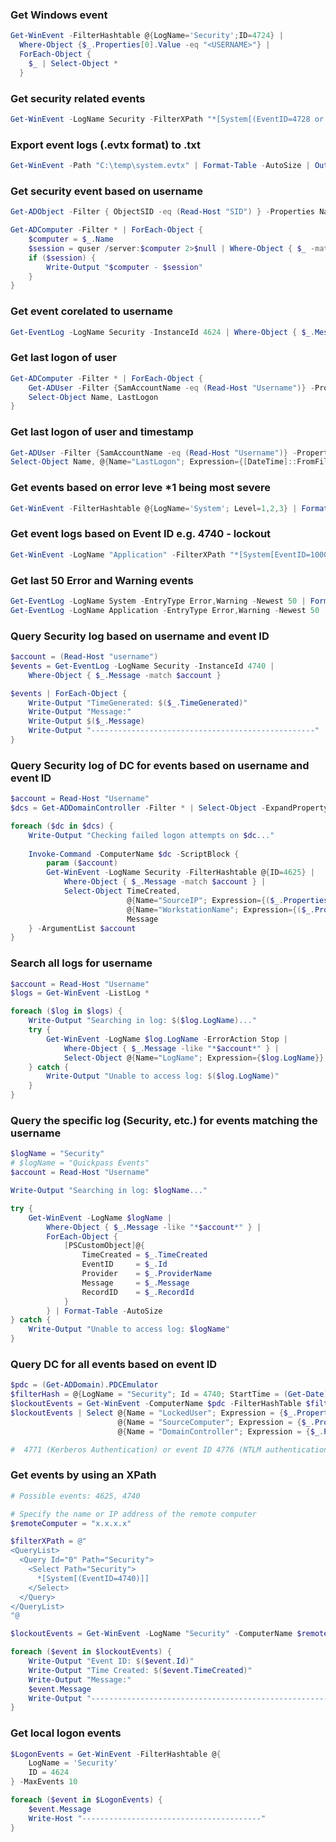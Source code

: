### Get Windows event
```powershell
Get-WinEvent -FilterHashtable @{LogName='Security';ID=4724} | 
  Where-Object {$_.Properties[0].Value -eq "<USERNAME>"} | 
  ForEach-Object { 
    $_ | Select-Object * 
  }
```

### Get security related events  
```powershell
Get-WinEvent -LogName Security -FilterXPath "*[System[(EventID=4728 or EventID=4729 or EventID=4732 or EventID=4733 or EventID=4756 or EventID=4757)]]" | Format-List -Property *
```

### Export event logs (.evtx format) to .txt  
```powershell
Get-WinEvent -Path "C:\temp\system.evtx" | Format-Table -AutoSize | Out-String -Width 4096 | Out-File "C:\temp\eventlog.txt"
```

### Get security event based on username  
```powershell
Get-ADObject -Filter { ObjectSID -eq (Read-Host "SID") } -Properties Name,ObjectClass

Get-ADComputer -Filter * | ForEach-Object {
    $computer = $_.Name
    $session = quser /server:$computer 2>$null | Where-Object { $_ -match (Read-Host "Username") }
    if ($session) {
        Write-Output "$computer - $session"
    }
}
```

### Get event corelated to username
```powershell
Get-EventLog -LogName Security -InstanceId 4624 | Where-Object { $_.Message -match (Read-Host "Username") } | Select-Object MachineName, TimeGenerated
```

### Get last logon of user
```powershell
Get-ADComputer -Filter * | ForEach-Object {
    Get-ADUser -Filter {SamAccountName -eq (Read-Host "Username")} -Properties LastLogon | 
    Select-Object Name, LastLogon
}
```

### Get last logon of user and timestamp
```powershell
Get-ADUser -Filter {SamAccountName -eq (Read-Host "Username")} -Properties LastLogon | 
Select-Object Name, @{Name="LastLogon"; Expression={[DateTime]::FromFileTime($_.LastLogon)}}
```

### Get events based on error leve *1 being most severe
```powershell
Get-WinEvent -FilterHashtable @{LogName='System'; Level=1,2,3} | Format-List
```

### Get event logs based on Event ID  e.g. 4740 - lockout
```powershell
Get-WinEvent -LogName "Application" -FilterXPath "*[System[EventID=1000]]" | Format-List TimeCreated, Message
```

### Get last 50 Error and Warning events
```powershell
Get-EventLog -LogName System -EntryType Error,Warning -Newest 50 | Format-List
Get-EventLog -LogName Application -EntryType Error,Warning -Newest 50 | Format-List
```

### Query Security log based on username and event ID
```powershell
$account = (Read-Host "username")
$events = Get-EventLog -LogName Security -InstanceId 4740 | 
    Where-Object { $_.Message -match $account }

$events | ForEach-Object {
    Write-Output "TimeGenerated: $($_.TimeGenerated)"
    Write-Output "Message:"
    Write-Output $($_.Message)
    Write-Output "--------------------------------------------------"
}
```

### Query Security log of DC for events based on username and event ID
```powershell
$account = Read-Host "Username"
$dcs = Get-ADDomainController -Filter * | Select-Object -ExpandProperty HostName

foreach ($dc in $dcs) {
    Write-Output "Checking failed logon attempts on $dc..."
    
    Invoke-Command -ComputerName $dc -ScriptBlock {
        param ($account)
        Get-WinEvent -LogName Security -FilterHashtable @{ID=4625} |
            Where-Object { $_.Message -match $account } |
            Select-Object TimeCreated,
                          @{Name="SourceIP"; Expression={($_.Properties[18].Value)}},
                          @{Name="WorkstationName"; Expression={($_.Properties[11].Value)}},
                          Message
    } -ArgumentList $account
}
```

### Search all logs for username
```powershell
$account = Read-Host "Username"
$logs = Get-WinEvent -ListLog *

foreach ($log in $logs) {
    Write-Output "Searching in log: $($log.LogName)..."
    try {
        Get-WinEvent -LogName $log.LogName -ErrorAction Stop |
            Where-Object { $_.Message -like "*$account*" } |
            Select-Object @{Name="LogName"; Expression={$log.LogName}}, TimeCreated, Message
    } catch {
        Write-Output "Unable to access log: $($log.LogName)"
    }
}
```

### Query the specific log (Security, etc.) for events matching the username
```powershell
$logName = "Security"
# $logName = "Quickpass Events"
$account = Read-Host "Username"

Write-Output "Searching in log: $logName..."

try {
    Get-WinEvent -LogName $logName |
        Where-Object { $_.Message -like "*$account*" } |
        ForEach-Object {
            [PSCustomObject]@{
                TimeCreated = $_.TimeCreated
                EventID     = $_.Id
                Provider    = $_.ProviderName
                Message     = $_.Message
                RecordID    = $_.RecordId
            }
        } | Format-Table -AutoSize
} catch {
    Write-Output "Unable to access log: $logName"
}
```

### Query DC for all events based on event ID
```powershell
$pdc = (Get-ADDomain).PDCEmulator
$filterHash = @{LogName = "Security"; Id = 4740; StartTime = (Get-Date).AddDays(-1)}
$lockoutEvents = Get-WinEvent -ComputerName $pdc -FilterHashTable $filterHash -ErrorAction SilentlyContinue
$lockoutEvents | Select @{Name = "LockedUser"; Expression = {$_.Properties[0].Value}}, `
                        @{Name = "SourceComputer"; Expression = {$_.Properties[1].Value}}, `
                        @{Name = "DomainController"; Expression = {$_.Properties[4].Value}}, TimeCreated

#  4771 (Kerberos Authentication) or event ID 4776 (NTLM authentication) before the event ID 4740 
```

### Get events by using an XPath
```powershell
# Possible events: 4625, 4740

# Specify the name or IP address of the remote computer
$remoteComputer = "x.x.x.x"

$filterXPath = @"
<QueryList>
  <Query Id="0" Path="Security">
    <Select Path="Security">
      *[System[(EventID=4740)]]
    </Select>
  </Query>
</QueryList>
"@

$lockoutEvents = Get-WinEvent -LogName "Security" -ComputerName $remoteComputer -FilterXPath $filterXPath

foreach ($event in $lockoutEvents) {
    Write-Output "Event ID: $($event.Id)"
    Write-Output "Time Created: $($event.TimeCreated)"
    Write-Output "Message:"
    $event.Message
    Write-Output "-------------------------------------------------------"
}
```

### Get local logon events
```powershell
$LogonEvents = Get-WinEvent -FilterHashtable @{
    LogName = 'Security'
    ID = 4624  
} -MaxEvents 10  

foreach ($event in $LogonEvents) {
    $event.Message
    Write-Host "----------------------------------------"
}
```